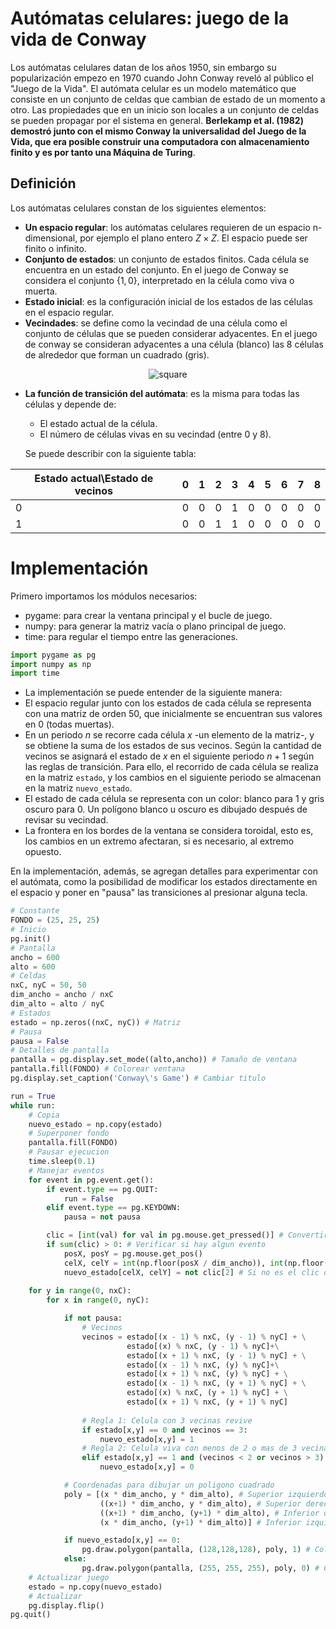 # Autómatas celulares: juego de la vida de Conway
Los autómatas celulares datan de los años 1950, sin embargo su popularización empezo en 1970 cuando John Conway reveló al público el "Juego de la Vida". El autómata celular es un modelo matemático que consiste en un conjunto de celdas que cambian de estado de un momento a otro. Las propiedades que en un inicio son locales a un conjunto de celdas se pueden propagar por el sistema en general. **Berlekamp et al. (1982) demostró junto con el mismo Conway la universalidad del Juego de la Vida, que era posible construir una computadora con almacenamiento finito y es por tanto una Máquina de Turing**.

## Definición
Los autómatas celulares constan de los siguientes elementos:
* **Un espacio regular**: los autómatas celulares requieren de un espacio n-dimensional, por ejemplo el plano entero $Z\times Z$. El espacio puede ser finito o infinito.
* **Conjunto de estados**: un conjunto de estados finitos. Cada célula se encuentra en un estado del conjunto. En el juego de Conway se considera el conjunto $\{1,0\}$, interpretado en la célula como viva o muerta.
* **Estado inicial**: es la configuración inicial de los estados de las células en el espacio regular.
* **Vecindades**: se define como la vecindad de una célula como el conjunto de células que se pueden considerar adyacentes. En el juego de conway se consideran adyacentes a una célula (blanco) las 8 células de alrededor que forman un cuadrado (gris).

<div style="text-align:center;">
  <img src="https://encrypted-tbn2.gstatic.com/images?q=tbn:ANd9GcS505cLWb1nj7f33I31_gLVA9UEMbHyDDFNzP-emCdetqwqPCet" alt="square">
</div>

* **La función de transición del autómata**: es la misma para todas las células y depende de:
    * El estado actual de la célula.
    * El número de células vivas en su vecindad (entre 0 y 8).

    Se puede describir con la siguiente tabla:
  
|Estado actual\Estado de vecinos|0|1|2|3|4|5|6|7|8|
|-------------------------------|-|-|-|-|-|-|-|-|-|
|                0              |0|0|0|1|0|0|0|0|0|
|                1              |0|0|1|1|0|0|0|0|0|


# Implementación
Primero importamos los módulos necesarios:
* pygame: para crear la ventana principal y el bucle de juego.
* numpy: para generar la matriz vacía o plano principal de juego.
* time: para regular el tiempo entre las generaciones.

```Python
import pygame as pg
import numpy as np
import time
```

* La implementación se puede entender de la siguiente manera:
* El espacio regular junto con los estados de cada célula se representa con una matriz de orden $50$, que inicialmente se encuentran sus valores en 0 (todas muertas).
* En un periodo $n$ se recorre cada célula $x$ -un elemento de la matriz-, y se obtiene la suma de los estados de sus vecinos. Según la cantidad de vecinos se asignará el estado de $x$ en el siguiente periodo $n+1$ según las reglas de transición. Para ello, el recorrido de cada célula se realiza en la matriz `estado`, y los cambios en el siguiente periodo se almacenan en la matriz `nuevo_estado`.
* El estado de cada célula se representa con un color: blanco para $1$ y gris oscuro para $0$. Un polígono blanco u oscuro es dibujado después de revisar su vecindad.
* La frontera en los bordes de la ventana se considera toroidal, esto es, los cambios en un extremo afectaran, si es necesario, al extremo opuesto.

En la implementación, además, se agregan detalles para experimentar con el autómata, como la posibilidad de modificar los estados directamente en el espacio y poner en "pausa" las transiciones al presionar alguna tecla.
```Python
# Constante
FONDO = (25, 25, 25)
# Inicio
pg.init()
# Pantalla
ancho = 600
alto = 600
# Celdas
nxC, nyC = 50, 50
dim_ancho = ancho / nxC
dim_alto = alto / nyC
# Estados
estado = np.zeros((nxC, nyC)) # Matriz
# Pausa
pausa = False
# Detalles de pantalla
pantalla = pg.display.set_mode((alto,ancho)) # Tamaño de ventana
pantalla.fill(FONDO) # Colorear ventana
pg.display.set_caption('Conway\'s Game') # Cambiar titulo

run = True
while run:
    # Copia
    nuevo_estado = np.copy(estado)
    # Superponer fondo
    pantalla.fill(FONDO)
    # Pausar ejecucion
    time.sleep(0.1)
    # Manejar eventos
    for event in pg.event.get():
        if event.type == pg.QUIT:
            run = False
        elif event.type == pg.KEYDOWN:
            pausa = not pausa

        clic = [int(val) for val in pg.mouse.get_pressed()] # Convertir eventos True / False en 1 y 0
        if sum(clic) > 0: # Verificar si hay algun evento
            posX, posY = pg.mouse.get_pos()
            celX, celY = int(np.floor(posX / dim_ancho)), int(np.floor(posY / dim_alto)) # Obtener coordenadas de la celula
            nuevo_estado[celX, celY] = not clic[2] # Si no es el clic derecho, asignar 1
            
    for y in range(0, nxC):
        for x in range(0, nyC):

            if not pausa:
                # Vecinos
                vecinos = estado[(x - 1) % nxC, (y - 1) % nyC] + \
                          estado[(x) % nxC, (y - 1) % nyC]+\
                          estado[(x + 1) % nxC, (y - 1) % nyC] + \
                          estado[(x - 1) % nxC, (y) % nyC]+\
                          estado[(x + 1) % nxC, (y) % nyC] + \
                          estado[(x - 1) % nxC, (y + 1) % nyC] + \
                          estado[(x) % nxC, (y + 1) % nyC] + \
                          estado[(x + 1) % nxC, (y + 1) % nyC]
                
                # Regla 1: Celula con 3 vecinas revive
                if estado[x,y] == 0 and vecinos == 3:
                    nuevo_estado[x,y] = 1
                # Regla 2: Celula viva con menos de 2 o mas de 3 vecinas, muere
                elif estado[x,y] == 1 and (vecinos < 2 or vecinos > 3):
                    nuevo_estado[x,y] = 0

            # Coordenadas para dibujar un poligono cuadrado
            poly = [(x * dim_ancho, y * dim_alto), # Superior izquierdo
                    ((x+1) * dim_ancho, y * dim_alto), # Superior derecho
                    ((x+1) * dim_ancho, (y+1) * dim_alto), # Inferior derecho
                    (x * dim_ancho, (y+1) * dim_alto)] # Inferior izquierdo

            if nuevo_estado[x,y] == 0: 
                pg.draw.polygon(pantalla, (128,128,128), poly, 1) # Colorear celula viva
            else:
                pg.draw.polygon(pantalla, (255, 255, 255), poly, 0) # Colorear celula muerta
    # Actualizar juego
    estado = np.copy(nuevo_estado)
    # Actualizar
    pg.display.flip()
pg.quit()
```
